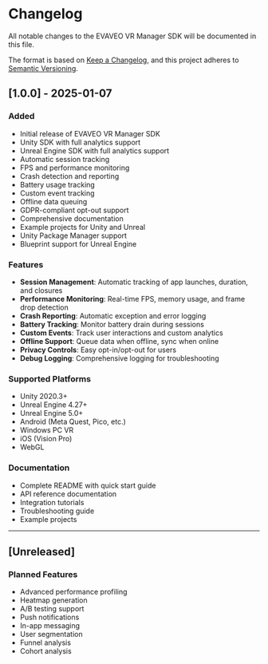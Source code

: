 # Changelog

All notable changes to the EVAVEO VR Manager SDK will be documented in this file.

The format is based on [Keep a Changelog](https://keepachangelog.com/en/1.0.0/),
and this project adheres to [Semantic Versioning](https://semver.org/spec/v2.0.0.html).

## [1.0.0] - 2025-01-07

### Added
- Initial release of EVAVEO VR Manager SDK
- Unity SDK with full analytics support
- Unreal Engine SDK with full analytics support
- Automatic session tracking
- FPS and performance monitoring
- Crash detection and reporting
- Battery usage tracking
- Custom event tracking
- Offline data queuing
- GDPR-compliant opt-out support
- Comprehensive documentation
- Example projects for Unity and Unreal
- Unity Package Manager support
- Blueprint support for Unreal Engine

### Features
- **Session Management**: Automatic tracking of app launches, duration, and closures
- **Performance Monitoring**: Real-time FPS, memory usage, and frame drop detection
- **Crash Reporting**: Automatic exception and error logging
- **Battery Tracking**: Monitor battery drain during sessions
- **Custom Events**: Track user interactions and custom analytics
- **Offline Support**: Queue data when offline, sync when online
- **Privacy Controls**: Easy opt-in/opt-out for users
- **Debug Logging**: Comprehensive logging for troubleshooting

### Supported Platforms
- Unity 2020.3+
- Unreal Engine 4.27+
- Unreal Engine 5.0+
- Android (Meta Quest, Pico, etc.)
- Windows PC VR
- iOS (Vision Pro)
- WebGL

### Documentation
- Complete README with quick start guide
- API reference documentation
- Integration tutorials
- Troubleshooting guide
- Example projects

---

## [Unreleased]

### Planned Features
- Advanced performance profiling
- Heatmap generation
- A/B testing support
- Push notifications
- In-app messaging
- User segmentation
- Funnel analysis
- Cohort analysis
